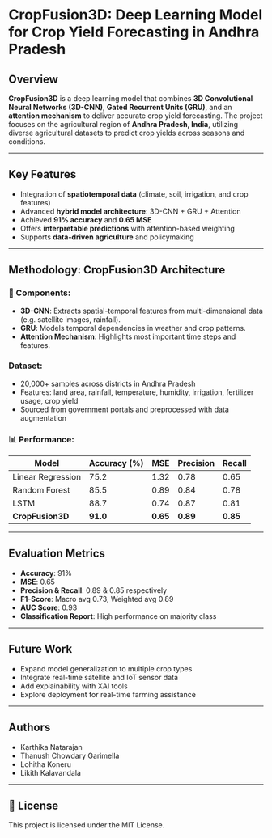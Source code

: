 # CropFusion3D: Deep Learning Model for Crop Yield Forecasting in Andhra Pradesh

##  Overview

**CropFusion3D** is a deep learning model that combines **3D Convolutional Neural Networks (3D-CNN)**, **Gated Recurrent Units (GRU)**, and an **attention mechanism** to deliver accurate crop yield forecasting. The project focuses on the agricultural region of **Andhra Pradesh, India**, utilizing diverse agricultural datasets to predict crop yields across seasons and conditions.

---

##  Key Features

- Integration of **spatiotemporal data** (climate, soil, irrigation, and crop features)
- Advanced **hybrid model architecture**: 3D-CNN + GRU + Attention
- Achieved **91% accuracy** and **0.65 MSE**
- Offers **interpretable predictions** with attention-based weighting
- Supports **data-driven agriculture** and policymaking

---

##  Methodology: CropFusion3D Architecture

### 🔧 Components:
- **3D-CNN**: Extracts spatial-temporal features from multi-dimensional data (e.g. satellite images, rainfall).
- **GRU**: Models temporal dependencies in weather and crop patterns.
- **Attention Mechanism**: Highlights most important time steps and features.

###  Dataset:
- 20,000+ samples across districts in Andhra Pradesh
- Features: land area, rainfall, temperature, humidity, irrigation, fertilizer usage, crop yield
- Sourced from government portals and preprocessed with data augmentation

### 📊 Performance:
| Model              | Accuracy (%) | MSE   | Precision | Recall |
|-------------------|--------------|-------|-----------|--------|
| Linear Regression | 75.2         | 1.32  | 0.78      | 0.65   |
| Random Forest     | 85.5         | 0.89  | 0.84      | 0.78   |
| LSTM              | 88.7         | 0.74  | 0.87      | 0.81   |
| **CropFusion3D**  | **91.0**     | **0.65** | **0.89**  | **0.85** |

---



##  Evaluation Metrics

- **Accuracy**: 91%
- **MSE**: 0.65
- **Precision & Recall**: 0.89 & 0.85 respectively
- **F1-Score**: Macro avg 0.73, Weighted avg 0.89
- **AUC Score**: 0.93
- **Classification Report**: High performance on majority class

---



##  Future Work

- Expand model generalization to multiple crop types
- Integrate real-time satellite and IoT sensor data
- Add explainability with XAI tools
- Explore deployment for real-time farming assistance

---

##  Authors

- Karthika Natarajan
- Thanush Chowdary Garimella
- Lohitha Koneru
- Likith Kalavandala

---

## 📄 License

This project is licensed under the MIT License.
